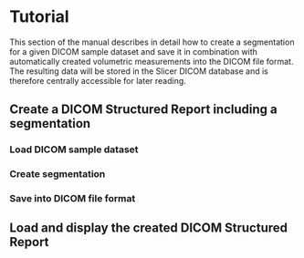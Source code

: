 # Tutorial

This section of the manual describes in detail how to create a segmentation for a given DICOM sample dataset and save it in combination with automatically created volumetric measurements into the DICOM file format. The resulting data will be stored in the Slicer DICOM database and is therefore centrally accessible for later reading.

## Create a DICOM Structured Report including a segmentation

### Load DICOM sample dataset

### Create segmentation

### Save into DICOM file format

## Load and display the created DICOM Structured Report 